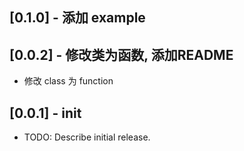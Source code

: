 ## [0.1.0] - 添加 example

## [0.0.2] - 修改类为函数, 添加README

* 修改 class 为 function


## [0.0.1] - init

* TODO: Describe initial release.
